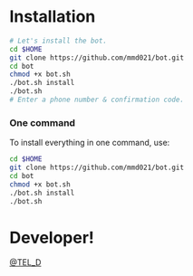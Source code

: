# Installation

```sh
# Let's install the bot.
cd $HOME
git clone https://github.com/mmd021/bot.git
cd bot
chmod +x bot.sh
./bot.sh install
./bot.sh 
# Enter a phone number & confirmation code.
```
### One command
To install everything in one command, use:
```sh
cd $HOME
git clone https://github.com/mmd021/bot.git
cd bot
chmod +x bot.sh
./bot.sh install
./bot.sh
```
# Developer!
[@TEL_D](https://t.me/TEL_D)
